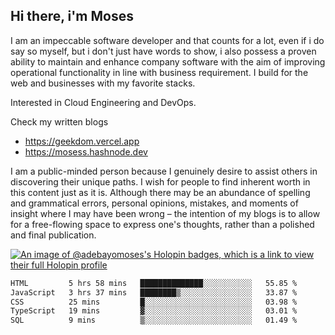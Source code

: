 ## Hi there, i'm Moses

I am an impeccable software developer and that counts for a lot, even if i do say so myself, but i don't just have words to show, i also possess a proven ability to maintain and enhance company software with the aim of improving operational functionality in line with business requirement. I build for the web and businesses with my favorite stacks.

Interested in Cloud Engineering and DevOps.

Check my written blogs
- https://geekdom.vercel.app
- https://mosess.hashnode.dev
  
I am a public-minded person because I genuinely desire to assist others in discovering their unique paths. I wish for people to find inherent worth in this content just as it is. Although there may be an abundance of spelling and grammatical errors, personal opinions, mistakes, and moments of insight where I may have been wrong – the intention of my blogs is to allow for a free-flowing space to express one's thoughts, rather than a polished and final publication.

[![An image of @adebayomoses's Holopin badges, which is a link to view their full Holopin profile](https://holopin.me/adebayomoses)](https://holopin.io/@adebayomoses)

<!--START_SECTION:waka-->

```txt
HTML         5 hrs 58 mins   ██████████████░░░░░░░░░░░   55.85 %
JavaScript   3 hrs 37 mins   ████████▒░░░░░░░░░░░░░░░░   33.87 %
CSS          25 mins         █░░░░░░░░░░░░░░░░░░░░░░░░   03.98 %
TypeScript   19 mins         ▓░░░░░░░░░░░░░░░░░░░░░░░░   03.01 %
SQL          9 mins          ▒░░░░░░░░░░░░░░░░░░░░░░░░   01.49 %
```

<!--END_SECTION:waka-->
